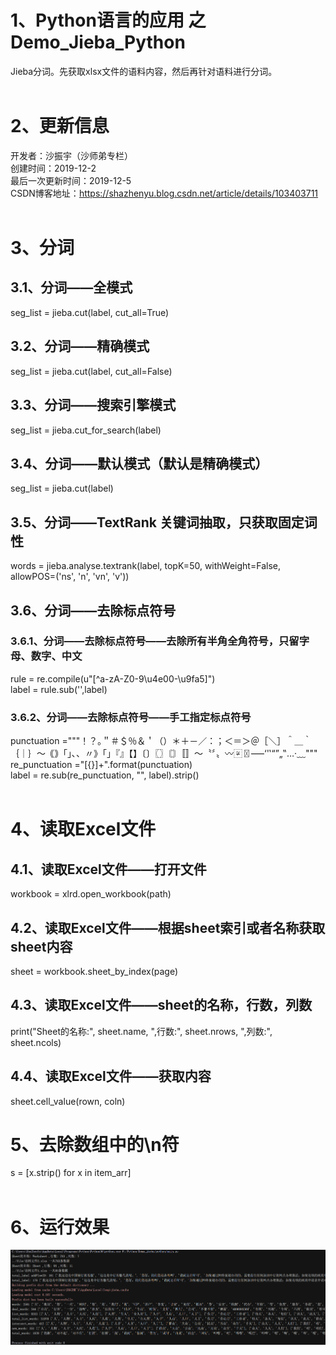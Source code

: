 # 1、Python语言的应用 之 Demo_Jieba_Python
Jieba分词。先获取xlsx文件的语料内容，然后再针对语料进行分词。<BR/>
<BR/>  
# 2、更新信息
开发者：沙振宇（沙师弟专栏） <BR/>
创建时间：2019-12-2<BR/>
最后一次更新时间：2019-12-5<BR/> 
CSDN博客地址：https://shazhenyu.blog.csdn.net/article/details/103403711<BR/> 
<BR/> 
# 3、分词
## 3.1、分词——全模式 
seg_list = jieba.cut(label, cut_all=True) <BR/> 
## 3.2、分词——精确模式 
seg_list = jieba.cut(label, cut_all=False) <BR/> 
## 3.3、分词——搜索引擎模式 
seg_list = jieba.cut_for_search(label) <BR/> 
## 3.4、分词——默认模式（默认是精确模式） 
seg_list = jieba.cut(label) <BR/> 
## 3.5、分词——TextRank 关键词抽取，只获取固定词性 
words = jieba.analyse.textrank(label, topK=50, withWeight=False, allowPOS=('ns', 'n', 'vn', 'v')) <BR/> 
## 3.6、分词——去除标点符号
### 3.6.1、分词——去除标点符号——去除所有半角全角符号，只留字母、数字、中文
rule = re.compile(u"[^a-zA-Z0-9\u4e00-\u9fa5]")<BR/>
label = rule.sub('',label)<BR/>
### 3.6.2、分词——去除标点符号——手工指定标点符号
punctuation ="""！？｡＂＃＄％＆＇（）＊＋－／：；＜＝＞＠［＼］＾＿｀｛｜｝～｟｠｢｣､、〃》「」『』【】〔〕〖〗〘〙〚〛〜〝〞〟〰〾〿–—‘'‛“”„‟…‧﹏"""<BR/>
re_punctuation ="[{}]+".format(punctuation)<BR/>
label = re.sub(re_punctuation, "", label).strip() <BR/>
<BR/> 
# 4、读取Excel文件
## 4.1、读取Excel文件——打开文件
workbook = xlrd.open_workbook(path)<BR/>
## 4.2、读取Excel文件——根据sheet索引或者名称获取sheet内容
sheet = workbook.sheet_by_index(page) <BR/>
## 4.3、读取Excel文件——sheet的名称，行数，列数
print("Sheet的名称:", sheet.name, ",行数:", sheet.nrows, ",列数:", sheet.ncols)<BR/>
## 4.4、读取Excel文件——获取内容
sheet.cell_value(rown, coln)<BR/>
# 5、去除数组中的\n符
s = [x.strip() for x in item_arr] <BR/>
<BR/>
# 6、运行效果 
![image](https://github.com/ShaShiDiZhuanLan/Demo_Jieba_Python/blob/master/%E6%95%88%E6%9E%9C.png)